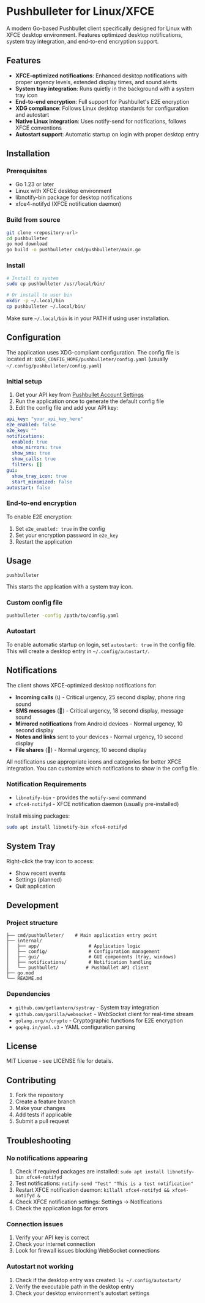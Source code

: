 # Pushbulleter for Linux/XFCE

A modern Go-based Pushbullet client specifically designed for Linux with XFCE desktop environment. Features optimized desktop notifications, system tray integration, and end-to-end encryption support.

## Features

- **XFCE-optimized notifications**: Enhanced desktop notifications with proper urgency levels, extended display times, and sound alerts
- **System tray integration**: Runs quietly in the background with a system tray icon
- **End-to-end encryption**: Full support for Pushbullet's E2E encryption
- **XDG compliance**: Follows Linux desktop standards for configuration and autostart
- **Native Linux integration**: Uses notify-send for notifications, follows XFCE conventions
- **Autostart support**: Automatic startup on login with proper desktop entry

## Installation

### Prerequisites

- Go 1.23 or later
- Linux with XFCE desktop environment
- libnotify-bin package for desktop notifications
- xfce4-notifyd (XFCE notification daemon)

### Build from source

```bash
git clone <repository-url>
cd pushbulleter
go mod download
go build -o pushbulleter cmd/pushbulleter/main.go
```

### Install

```bash
# Install to system
sudo cp pushbulleter /usr/local/bin/

# Or install to user bin
mkdir -p ~/.local/bin
cp pushbulleter ~/.local/bin/
```

Make sure `~/.local/bin` is in your PATH if using user installation.

## Configuration

The application uses XDG-compliant configuration. The config file is located at:
`$XDG_CONFIG_HOME/pushbulleter/config.yaml` (usually `~/.config/pushbulleter/config.yaml`)

### Initial setup

1. Get your API key from [Pushbullet Account Settings](https://www.pushbullet.com/#settings/account)
2. Run the application once to generate the default config file
3. Edit the config file and add your API key:

```yaml
api_key: "your_api_key_here"
e2e_enabled: false
e2e_key: ""
notifications:
  enabled: true
  show_mirrors: true
  show_sms: true
  show_calls: true
  filters: []
gui:
  show_tray_icon: true
  start_minimized: false
autostart: false
```

### End-to-end encryption

To enable E2E encryption:

1. Set `e2e_enabled: true` in the config
2. Set your encryption password in `e2e_key`
3. Restart the application

## Usage

```bash
pushbulleter
```

This starts the application with a system tray icon.

### Custom config file

```bash
pushbulleter -config /path/to/config.yaml
```

### Autostart

To enable automatic startup on login, set `autostart: true` in the config file. This will create a desktop entry in `~/.config/autostart/`.

## Notifications

The client shows XFCE-optimized desktop notifications for:

- **Incoming calls** (📞) - Critical urgency, 25 second display, phone ring sound
- **SMS messages** (💬) - Critical urgency, 18 second display, message sound
- **Mirrored notifications** from Android devices - Normal urgency, 10 second display
- **Notes and links** sent to your devices - Normal urgency, 10 second display
- **File shares** (📎) - Normal urgency, 10 second display

All notifications use appropriate icons and categories for better XFCE integration. You can customize which notifications to show in the config file.

### Notification Requirements

- `libnotify-bin` - provides the `notify-send` command
- `xfce4-notifyd` - XFCE notification daemon (usually pre-installed)

Install missing packages:
```bash
sudo apt install libnotify-bin xfce4-notifyd
```

## System Tray

Right-click the tray icon to access:
- Show recent events
- Settings (planned)
- Quit application

## Development

### Project structure

```
├── cmd/pushbulleter/    # Main application entry point
├── internal/
│   ├── app/                  # Application logic
│   ├── config/               # Configuration management
│   ├── gui/                  # GUI components (tray, windows)
│   ├── notifications/        # Notification handling
│   └── pushbullet/          # Pushbullet API client
├── go.mod
└── README.md
```

### Dependencies

- `github.com/getlantern/systray` - System tray integration
- `github.com/gorilla/websocket` - WebSocket client for real-time stream
- `golang.org/x/crypto` - Cryptographic functions for E2E encryption
- `gopkg.in/yaml.v3` - YAML configuration parsing

## License

MIT License - see LICENSE file for details.

## Contributing

1. Fork the repository
2. Create a feature branch
3. Make your changes
4. Add tests if applicable
5. Submit a pull request

## Troubleshooting

### No notifications appearing

1. Check if required packages are installed: `sudo apt install libnotify-bin xfce4-notifyd`
2. Test notifications: `notify-send "Test" "This is a test notification"`
3. Restart XFCE notification daemon: `killall xfce4-notifyd && xfce4-notifyd &`
4. Check XFCE notification settings: Settings → Notifications
5. Check the application logs for errors

### Connection issues

1. Verify your API key is correct
2. Check your internet connection
3. Look for firewall issues blocking WebSocket connections

### Autostart not working

1. Check if the desktop entry was created: `ls ~/.config/autostart/`
2. Verify the executable path in the desktop entry
3. Check your desktop environment's autostart settings
